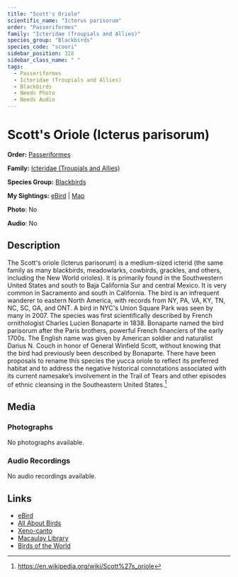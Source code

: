 ```yaml
---
title: "Scott's Oriole"
scientific_name: "Icterus parisorum"
order: "Passeriformes"
family: "Icteridae (Troupials and Allies)"
species_group: "Blackbirds"
species_code: "scoori"
sidebar_position: 328
sidebar_class_name: " "
tags: 
  - Passeriformes
  - Icteridae (Troupials and Allies)
  - Blackbirds
  - Needs Photo
  - Needs Audio
---
```


# Scott's Oriole (Icterus parisorum)

**Order:** [Passeriformes](/tags/passeriformes)

**Family:** [Icteridae (Troupials and Allies)](/tags/icteridae-troupials-and-allies)

**Species Group:** [Blackbirds](/tags/blackbirds)

**My Sightings:** [eBird](https://ebird.org/lifelist?r=world&time=life&spp=scoori) | [Map](/map?species_code=scoori)

**Photo**: No 

**Audio**: No

## Description
The Scott's oriole (Icterus parisorum) is a medium-sized icterid (the same family as many blackbirds, meadowlarks, cowbirds, grackles, and others, including the New World orioles).
It is primarily found in the Southwestern United States and south to Baja California Sur and central Mexico. It is very common in Sacramento and south in California. The bird is an infrequent wanderer to eastern North America, with records from NY, PA, VA, KY, TN, NC, SC, GA, and ONT. A bird in NYC's Union Square Park was seen by many in 2007.
The species was first scientifically described by French ornithologist Charles Lucien Bonaparte in 1838.  Bonaparte named the bird parisorum after the Paris brothers, powerful French financiers of the early 1700s.  The English name was given by American soldier and naturalist Darius N. Couch in honor of General Winfield Scott, without knowing that the bird had previously been described by Bonaparte. There have been proposals to rename this species the yucca oriole to reflect its preferred habitat and to address the negative historical connotations associated with its current namesake’s involvement in the Trail of Tears and other episodes of ethnic cleansing in the Southeastern United States.[^1]

[^1]: https://en.wikipedia.org/wiki/Scott%27s_oriole

## Media
### Photographs
No photographs available.

### Audio Recordings
No audio recordings available.

## Links
* [eBird](https://ebird.org/species/scoori) 
* [All About Birds](https://www.allaboutbirds.org/guide/scoori) 
* [Xeno-canto](https://www.xeno-canto.org/species/icterus-parisorum) 
* [Macaulay Library](https://search.macaulaylibrary.org/catalog?taxonCode=scoori&sort=rating_rank_desc)
* [Birds of the World](https://birdsoftheworld.org/bow/species/scoori)
